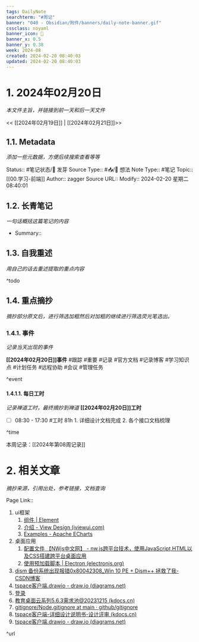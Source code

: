```yaml
---
tags: DailyNote
searchterm: "#周记"
banner: "040 - Obsidian/附件/banners/daily-note-banner.gif"
cssclass: noyaml
banner_icon: 💌
banner_x: 0.5
banner_y: 0.38
week: 2024-08
created: 2024-02-20 08:40:03
updated: 2024-02-20 08:40:03
---
```


# 1. 2024年02月20日

_本文件主旨，并链接到前一天和后一天文件_

<< [[2024年02月19日]] | [[2024年02月21日]]>>

## 1.1. Metadata

_添加一些元数据，方便后续搜索查看等等_

Status:: #笔记状态/🌱 发芽
Source Type:: #📥/💭 想法 
Note Type:: #笔记
Topic:: [[00.学习-前端]]
Author:: zagger
Source URL::
Modify:: 2024-02-20 星期二 08:40:01

## 1.2. 长青笔记

_一句话概括这篇笔记的内容_

- Summary::

## 1.3. 自我重述

_用自己的话去重述提取的重点内容_

^todo

## 1.4. 重点摘抄

_摘抄部分原文后，进行筛选加粗然后对加粗的继续进行筛选荧光笔选出。_

### 1.4.1. 事件

_记录当天出现的事件_

**[[2024年02月20日]]事件** 
#跟踪 #重要 #记录 #官方文档 #记录博客 #学习知识点 #计划任务 #远程协助 #会议 #管理任务

^event

#### 1.4.1.1. 每日工时

_记录禅道工时，最终摘抄到禅道_
**[[2024年02月20日]]工时**
- [ ] 08:30 - 17:30 #工时  81h 1. 详细设计文档完成 2. 各个接口文档梳理

^time

本周记录：[[2024年第08周记录]]

# 2. 相关文章

_摘抄来源，引用出处，参考链接，文档查询_

Page Link::
1. ui框架
	1. [组件 | Element](https://element.eleme.cn/#/zh-CN/component/icon)
	2. [介绍 - View Design (iviewui.com)](https://www.iviewui.com/view-ui-plus/guide/introduce)
	3. [Examples - Apache ECharts](https://echarts.apache.org/examples/zh/index.html)
2. 桌面应用
	1. [配置文件 【NWjs中文网】 - nw.js跨平台技术，使用JavaScript,HTML以及CSS搭建跨平台桌面应用](http://nwjs.org.cn/doc/api/Manifest-Format.html)
	2. [使用预加载脚本 | Electron (electronjs.org)](https://www.electronjs.org/zh/docs/latest/tutorial/tutorial-preload)
3. [dism 备份系统出现报错0x80042308_Win 10 PE + Dism++ 拯救了我-CSDN博客](https://blog.csdn.net/weixin_28916817/article/details/112111375)
4. [tspace客户端.drawio - draw.io (diagrams.net)](https://app.diagrams.net/#Wd5fefea3871ee2fe%2FD5FEFEA3871EE2FE!568#%7B%22pageId%22%3A%22hoVH3gECsrciK3-emN45%22%7D)
5. [登录](http://172.16.203.30:8005/%E6%95%99%E8%82%B2%E6%A1%8C%E9%9D%A2%E4%BA%91%E7%B3%BB%E5%88%975.6.3/%E5%AE%A2%E6%88%B7%E7%AB%AF/#id=0j74qd&p=%E7%99%BB%E5%BD%95&g=1)
6. [教育桌面云系列5.6.3需求池@20231215 (kdocs.cn)](https://www.kdocs.cn/l/cq983TSTP8Lm)
7. [gitignore/Node.gitignore at main · github/gitignore](https://github.com/github/gitignore/blob/main/Node.gitignore)
8. [tspace客户端-详细设计说明书-设计评审 (kdocs.cn)](https://www.kdocs.cn/l/cslWXLielPaD)
9. [tspace客户端.drawio - draw.io (diagrams.net)](https://app.diagrams.net/#Wd5fefea3871ee2fe%2FD5FEFEA3871EE2FE!568#%7B%22pageId%22%3A%22iww2LrJKM1eofTfN8l8y%22%7D)

^url
